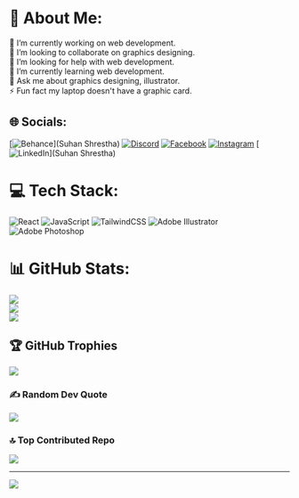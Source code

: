 # 💫 About Me:
🔭 I’m currently working on web development.<br>👯 I’m looking to collaborate on graphics designing.<br>🤝 I’m looking for help with web development.<br>🌱 I’m currently learning web development.<br>💬 Ask me about graphics designing, illustrator.<br>⚡ Fun fact my laptop doesn't have a graphic card.


## 🌐 Socials:
[![Behance](https://img.shields.io/badge/Behance-1769ff?logo=behance&logoColor=white)](Suhan Shrestha) [![Discord](https://img.shields.io/badge/Discord-%237289DA.svg?logo=discord&logoColor=white)](https://discord.gg/scubaaa_) [![Facebook](https://img.shields.io/badge/Facebook-%231877F2.svg?logo=Facebook&logoColor=white)](https://facebook.com/suhan.stha09) [![Instagram](https://img.shields.io/badge/Instagram-%23E4405F.svg?logo=Instagram&logoColor=white)](https://instagram.com/suhan_stha09) [![LinkedIn](https://img.shields.io/badge/LinkedIn-%230077B5.svg?logo=linkedin&logoColor=white)](Suhan Shrestha)

# 💻 Tech Stack:
![React](https://img.shields.io/badge/react-%2320232a.svg?style=for-the-badge&logo=react&logoColor=%2361DAFB) ![JavaScript](https://img.shields.io/badge/javascript-%23323330.svg?style=for-the-badge&logo=javascript&logoColor=%23F7DF1E) ![TailwindCSS](https://img.shields.io/badge/tailwindcss-%2338B2AC.svg?style=for-the-badge&logo=tailwind-css&logoColor=white) ![Adobe Illustrator](https://img.shields.io/badge/adobe%20illustrator-%23FF9A00.svg?style=for-the-badge&logo=adobe%20illustrator&logoColor=white) ![Adobe Photoshop](https://img.shields.io/badge/adobe%20photoshop-%2331A8FF.svg?style=for-the-badge&logo=adobe%20photoshop&logoColor=white)
# 📊 GitHub Stats:
![](https://github-readme-stats.vercel.app/api?username=suhanstha09&theme=dark&hide_border=false&include_all_commits=true&count_private=true)<br/>
![](https://github-readme-streak-stats.herokuapp.com/?user=suhanstha09&theme=dark&hide_border=false)<br/>
![](https://github-readme-stats.vercel.app/api/top-langs/?username=suhanstha09&theme=dark&hide_border=false&include_all_commits=true&count_private=true&layout=compact)

## 🏆 GitHub Trophies
![](https://github-profile-trophy.vercel.app/?username=suhanstha09&theme=radical&no-frame=false&no-bg=true&margin-w=4)

### ✍️ Random Dev Quote
![](https://quotes-github-readme.vercel.app/api?type=horizontal&theme=radical)

### 🔝 Top Contributed Repo
![](https://github-contributor-stats.vercel.app/api?username=suhanstha09&limit=5&theme=dark&combine_all_yearly_contributions=true)

---
[![](https://visitcount.itsvg.in/api?id=suhanstha09&icon=0&color=0)](https://visitcount.itsvg.in)

<!-- Proudly created with GPRM ( https://gprm.itsvg.in ) -->
